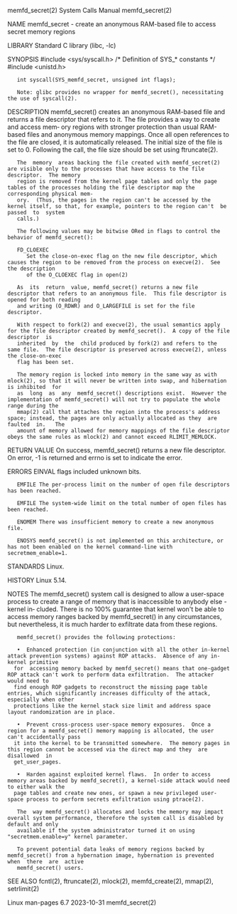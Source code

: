 memfd_secret(2)							      System Calls Manual						       memfd_secret(2)

NAME
       memfd_secret - create an anonymous RAM-based file to access secret memory regions

LIBRARY
       Standard C library (libc, -lc)

SYNOPSIS
       #include <sys/syscall.h>	     /* Definition of SYS_* constants */
       #include <unistd.h>

       int syscall(SYS_memfd_secret, unsigned int flags);

       Note: glibc provides no wrapper for memfd_secret(), necessitating the use of syscall(2).

DESCRIPTION
       memfd_secret()  creates an anonymous RAM-based file and returns a file descriptor that refers to it.  The file provides a way to create and access mem‐
       ory regions with stronger protection than usual RAM-based files and anonymous memory mappings.  Once all open references to the file are closed, it  is
       automatically released.	The initial size of the file is set to 0.  Following the call, the file size should be set using ftruncate(2).

       The  memory  areas backing the file created with memfd_secret(2) are visible only to the processes that have access to the file descriptor.  The memory
       region is removed from the kernel page tables and only the page tables of the processes holding the file descriptor map the corresponding physical mem‐
       ory.  (Thus, the pages in the region can't be accessed by the kernel itself, so that, for example, pointers to the region can't	be  passed  to	system
       calls.)

       The following values may be bitwise ORed in flags to control the behavior of memfd_secret():

       FD_CLOEXEC
	      Set the close-on-exec flag on the new file descriptor, which causes the region to be removed from the process on execve(2).  See the description
	      of the O_CLOEXEC flag in open(2)

       As  its	return	value, memfd_secret() returns a new file descriptor that refers to an anonymous file.  This file descriptor is opened for both reading
       and writing (O_RDWR) and O_LARGEFILE is set for the file descriptor.

       With respect to fork(2) and execve(2), the usual semantics apply for the file descriptor created by memfd_secret().  A copy of the file	descriptor  is
       inherited  by  the  child produced by fork(2) and refers to the same file.  The file descriptor is preserved across execve(2), unless the close-on-exec
       flag has been set.

       The memory region is locked into memory in the same way as with mlock(2), so that it will never be written into swap, and hibernation is inhibited  for
       as  long	 as  any  memfd_secret() descriptions exist.  However the implementation of memfd_secret() will not try to populate the whole range during the
       mmap(2) call that attaches the region into the process's address space; instead, the pages are only actually allocated as they  are  faulted  in.   The
       amount of memory allowed for memory mappings of the file descriptor obeys the same rules as mlock(2) and cannot exceed RLIMIT_MEMLOCK.

RETURN VALUE
       On success, memfd_secret() returns a new file descriptor.  On error, -1 is returned and errno is set to indicate the error.

ERRORS
       EINVAL flags included unknown bits.

       EMFILE The per-process limit on the number of open file descriptors has been reached.

       EMFILE The system-wide limit on the total number of open files has been reached.

       ENOMEM There was insufficient memory to create a new anonymous file.

       ENOSYS memfd_secret() is not implemented on this architecture, or has not been enabled on the kernel command-line with secretmem_enable=1.

STANDARDS
       Linux.

HISTORY
       Linux 5.14.

NOTES
       The  memfd_secret() system call is designed to allow a user-space process to create a range of memory that is inaccessible to anybody else - kernel in‐
       cluded.	There is no 100% guarantee that kernel won't be able to access memory ranges backed by memfd_secret() in any circumstances, but	 nevertheless,
       it is much harder to exfiltrate data from these regions.

       memfd_secret() provides the following protections:

       •  Enhanced protection (in conjunction with all the other in-kernel attack prevention systems) against ROP attacks.  Absence of any in-kernel primitive
	  for  accessing memory backed by memfd_secret() means that one-gadget ROP attack can't work to perform data exfiltration.  The attacker would need to
	  find enough ROP gadgets to reconstruct the missing page table entries, which significantly increases difficulty of the attack, especially when other
	  protections like the kernel stack size limit and address space layout randomization are in place.

       •  Prevent cross-process user-space memory exposures.  Once a region for a memfd_secret() memory mapping is allocated, the user can't accidentally pass
	  it into the kernel to be transmitted somewhere.  The memory pages in this region cannot be accessed via the direct map and they  are	disallowed  in
	  get_user_pages.

       •  Harden against exploited kernel flaws.  In order to access memory areas backed by memfd_secret(), a kernel-side attack would need to either walk the
	  page tables and create new ones, or spawn a new privileged user-space process to perform secrets exfiltration using ptrace(2).

       The  way memfd_secret() allocates and locks the memory may impact overall system performance, therefore the system call is disabled by default and only
       available if the system administrator turned it on using "secretmem.enable=y" kernel parameter.

       To prevent potential data leaks of memory regions backed by memfd_secret() from a hybernation image, hybernation is prevented  when  there  are	active
       memfd_secret() users.

SEE ALSO
       fcntl(2), ftruncate(2), mlock(2), memfd_create(2), mmap(2), setrlimit(2)

Linux man-pages 6.7							  2023-10-31							       memfd_secret(2)
